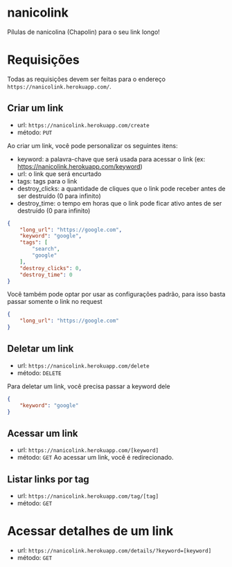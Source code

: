 # nanicolink
Pílulas de nanicolina (Chapolin) para o seu link longo!

# Requisições
Todas as requisições devem ser feitas para o endereço `https://nanicolink.herokuapp.com/`.

## Criar um link
- url: `https://nanicolink.herokuapp.com/create`
- método: `PUT`

Ao criar um link, você pode personalizar os seguintes itens:
- keyword: a palavra-chave que será usada para acessar o link (ex: https://nanicolink.herokuapp.com/keyword)
- url: o link que será encurtado
- tags: tags para o link
- destroy_clicks: a quantidade de cliques que o link pode receber antes de ser destruído (0 para infinito)
- destroy_time: o tempo em horas que o link pode ficar ativo antes de ser destruído (0 para infinito)
```json
{
    "long_url": "https://google.com",
    "keyword": "google",
    "tags": [
        "search",
        "google"
    ],
    "destroy_clicks": 0,
    "destroy_time": 0
}
```

Você também pode optar por usar as configurações padrão, para isso basta passar somente o link no request
```json
{
    "long_url": "https://google.com"
}
```

## Deletar um link
- url: `https://nanicolink.herokuapp.com/delete`
- método: `DELETE`

Para deletar um link, você precisa passar a keyword dele
```json
{
    "keyword": "google"
}
```

## Acessar um link
- url: `https://nanicolink.herokuapp.com/[keyword]`
- método: `GET`
Ao acessar um link, você é redirecionado.

## Listar links por tag
- url: `https://nanicolink.herokuapp.com/tag/[tag]`
- método: `GET`

# Acessar detalhes de um link
- url: `https://nanicolink.herokuapp.com/details/?keyword=[keyword]`
- método: `GET`